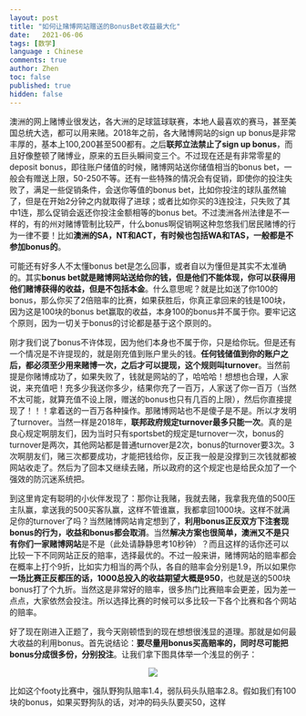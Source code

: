 ```yaml
---
layout: post
title: "如何让赌博网站赠送的BonusBet收益最大化"
date:   2021-06-06
tags: [数学]
language : Chinese
comments: true
author: Zhen
toc: false
published: true
hidden: false
---
```

澳洲的网上赌博业很发达，各大洲的足球篮球联赛，本地人最喜欢的赛马，甚至美国总统大选，都可以用来赌。2018年之前，各大赌博网站的sign up bonus是非常丰厚的，基本上100,200甚至500都有。之后**联邦立法禁止了sign up bonus**，而且好像整顿了赌博业，原来的五巨头瞬间变三个。不过现在还是有非常零星的deposit bonus，即往账户储值的时候，赌博网站送你储值相当的bonus bet，一般会有赠送上限，50-250不等。还有一些特殊的情况会有促销，即使你的投注失败了，满足一些促销条件，会送你等值的bonus bet，比如你投注的球队虽然输了，但是在开始2分钟之内就取得了进球；或者比如你买的3连投注，只失败了其中1连，那么促销会返还你投注金额相等的bonus bet。不过澳洲各州法律是不一样的，有的州对赌博管制比较严，什么bonus啊促销啊这种忽悠我们居民赌博的行为一律不要！比如**澳洲的SA，NT和ACT，有时候也包括WA和TAS，一般都是不参加bonus的**。

可能还有好多人不太懂bonus bet是怎么回事，或者自以为懂但是其实不太准确的。其实**bonus bet就是赌博网站送给你的钱，但是他们不能体现，你可以获得用他们赌博获得的收益，但是不包括本金**。什么意思呢？就是比如送了你100的bonus，那么你买了2倍赔率的比赛，如果获胜后，你真正拿回来的钱是100块，因为这是100块的bonus bet赢取的收益，本身100的bonus并不属于你。要牢记这个原则，因为一切关于bonus的讨论都是基于这个原则的。

刚才我们说了bonus不许体现，因为他们本身也不属于你，只是给你玩。但是还有一个情况是不许提现的，就是刚充值到账户里头的钱。**任何钱储值到你的账户之后，都必须至少用来赌博一次，之后才可以提现，这个规则叫turnover**。当然前提是你赌博成功了，如果失败了，钱就是网站的了，哈哈哈！想想也合理，人家说，来充值吧！充多少我送你多少，结果你充了一百万，人家送了你一百万（当然不太可能，就算充值不设上限，赠送的bonus也只有几百的上限），然后你直接提现了！！！拿着送的一百万各种操作。那赌博网站也不是傻子是不是。所以才发明了turnover。当然一样是2018年，**联邦政府规定turnover最多只能一次**。真的是良心规定啊朋友们，因为当时只有sportsbet的规定是turnover一次，bonus的turnover是两次，其他网站都是普通turnover是2次，bonus的turnover要3次。3次啊朋友们，赌三次都要成功，才能把钱给你，反正我一般是没撑到三次钱就都被网站收走了。然后为了回本又继续去赌，所以政府的这个规定也是给民众加了一个强效的防沉迷系统把。

到这里肯定有聪明的小伙伴发现了：那你让我赌，我就去赌，我拿我充值的500压主队赢，拿送我的500买客队赢，这样不管谁赢，我都拿回1000块。这样不就满足你的turnover了吗？当然赌博网站肯定想到了，**利用bonus正反双方下注套现bonus的行为，收益和bonus都会取消**。当然**解决方案也很简单，澳洲又不是只有你们一家赌博网站**是不是（此处请静静思考10秒钟）？而且这样的话你还可以比较一下不同网站正反的赔率，选择最优的。不过一般来讲，赌博网站的赔率都会在概率上打个9折，比如实力相当的两个队，各自的赔率会分别是1.9，所以如果你**一场比赛正反都压的话，1000总投入的收益期望大概是950**，也就是送的500块bonus打了个九折。当然这是非常好的赔率，很多热门比赛赔率会更差，因为差一点点，大家依然会投注。所以选择比赛的时候可以多比较一下各个比赛和各个网站的赔率。
 
 好了现在刚进入正题了，我今天刚顿悟到的现在想想很浅显的道理。那就是如何最大收益的利用bonus。首先说结论：**要尽量用bonus买高赔率的，同时尽可能把bonus分成很多份，分别投注**。让我们拿下图具体举一个浅显的例子：
 
 <p align="center"> <img src="{{ site.imageurl }}/赌博bonus.png"> </p> 
 
 比如这个footy比赛中，强队野狗队赔率1.4，弱队码头队赔率2.8。假如我们有100块的bonus，如果买野狗队的话，对冲的码头队要买50，这样
<!--stackedit_data:
eyJoaXN0b3J5IjpbLTE0NzM5NDEzNjgsLTEyMDc0MDk3OSwxMz
g2NDIzNDk4LC0xMTk2NjQ4NzEyLC01Mzk1MTE0NzksMTY2OTQx
Mjg3OCwtOTUwMTIxNzc5LDcwNjI5MTg3MywtMjM5MDEzODA2XX
0=
-->